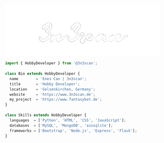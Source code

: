 <p align="center">
  <a href="https://github.com/3n3scan" target="_blank">
    <img src="https://raw.githubusercontent.com/3n3scan/3n3scan/main/eno.png" alt="3n3scan's Github Profile" title="3n3scan's Github Profile" />
  </a>
</p>

```js
import { HobbyDeveloper } from '@3n3scan';

class Bio extends HobbyDeveloper {
  name        = 'Enes Can | 3n3scan';
  title       = 'Hobby Developer';
  location    = 'Gelsenkirchen, Germany';
  website     = 'https://www.3n3scan.de';
  my_project  = 'https://www.fantasybot.de';
}

class Skills extends HobbyDeveloper {
  languages  = ['Python', 'HTML', 'CSS', 'JavaScript'];
  databases  = ['MySQL', 'MongoDB', 'aiosqlite'];
  frameworks = ['Bootstrap', 'Node.js', 'Express', 'Flask'];
}
```

